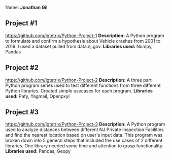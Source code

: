 Name: **Jonathan Gil**

## Project #1
https://github.com/jgtetrix/Python-Project-1
**Description:** A Python program to formulate and confirm a hypothesis about Vehicle crashes from 2001 to 2019. I used a dataset pulled from data.nj.gov.
**Libraries used:** Numpy, Pandas

## Project #2 
https://github.com/jgtetrix/Python-Project-2
**Description:** A three part Python program series used to test different functions from three different Python libraries. Created simple usecases for each program.
**Libraries used:** Pafy, Yagmail, Openpxyl

## Project #3
https://github.com/jgtetrix/Python-Project-3
**Description:** A Python program used to analyze distances between different NJ Private Inspection Facilities and find the nearest location based on user's input data. 
This program was broken down into 5 general steps that included the use cases of 2 different libraries. One library needed some time and attention to grasp functionality.
**Libraries used:** Pandas, Geopy
